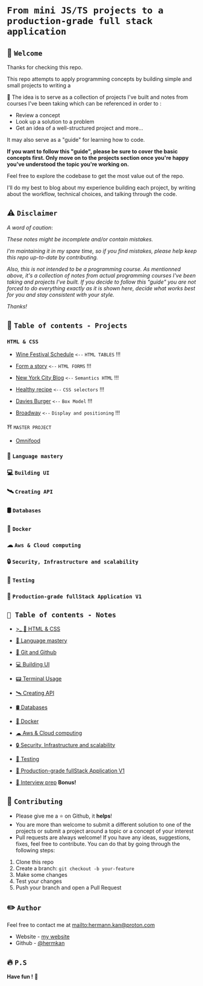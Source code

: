 # `From mini JS/TS projects to a production-grade full stack application`

## 🏁 `Welcome`

Thanks for checking this repo.

This repo attempts to apply programming concepts by building simple and small projects to writing a

<!-- production-grade full-stack (not a low-value project but a product-like project that could be translate into real business) application, using some of the best resources out there. -->

🎯 The idea is to serve as a collection of projects I've built and notes from courses I've been taking which can be referenced in order to :

<!-- the idea is to build small projects and then progressively ramp up to incrementally arrive to a product that
 gradually increase in difficulty
the idea came from the fact that:
I had built a big project (over-engineered) but it felt like a big mesh Iwas glue-coding building app
 -->

- Review a concept
- Look up a solution to a problem
- Get an idea of a well-structured project and more...

It may also serve as a "guide" for learning how to code.

**If you want to follow this "guide", please be sure to cover the basic concepts first. Only move on to the projects section once you're happy you've understood the topic you're working on.**

Feel free to explore the codebase to get the most value out of the repo.

I'll do my best to blog about my experience building each project, by writing about the workflow, technical choices, and talking through the code.

## ⚠️ `Disclaimer`

_A word of caution_:

_These notes might be incomplete and/or contain mistakes._

_I'm maintaining it in my spare time, so if you find mistakes, please help keep this repo up-to-date by contributing._

_Also, this is not intended to be a programming course. As mentionned above, it's a collection of notes from actual programming courses I've been taking and projects I've built. If you decide to follow this "guide" you are not forced to do everything exactly as it is shown here, decide what works best for you and stay consistent with your style._

_Thanks!_

## 💼 `Table of contents - Projects`

<!-- goal 1 display content -->

### `HTML & CSS`

- [Wine Festival Schedule](https://github.com/hermkan/code-journey-html/blob/main/01-wine-festival-schedule/wine-festival-schedule.readme.md) `<--` `HTML TABLES` !!!

- [Form a story](https://github.com/hermkan/code-journey-html/blob/main/02-form/form-readme.md) `<--` `HTML FORMS` !!!

- [New York City Blog](https://github.com/hermkan/code-journey-html/blob/main/03-new-york-city-blog/new-york-city-readme.md) `<--` `Semantics HTML` !!!

- [Healthy recipe](https://github.com/hermkan/code-journey-css/blob/main/01-healthy-recipe/healthy-recipes-readme.md) `<--` `CSS selectors` !!!

- [Davies Burger](https://github.com/hermkan/code-journey-projects-css/blob/main/02-davies-burger/davies-burger-readme.md) `<--` `Box Model` !!!

- [Broadway](https://github.com/hermkan/code-journey-projects-css/blob/main/03-broadway/broadway-readme.md) `<--` `Display and positioning` !!!

⛩️ `MASTER PROJECT`

- [Omnifood](https://github.com/hermkan/code-journey-html/blob/main/03-new-york-city-blog/new-york-city-readme.md)

### 🥋 `Language mastery`

### 💻 `Building UI`

### 🛰️ `Creating API`

### 🛢️ `Databases`

### 🐬 `Docker`

### ☁ `Aws & Cloud computing`

### 🔒 `Security, Infrastructure and scalability`

### 🧪 `Testing`

### 🏢 `Production-grade fullStack Application V1`

## `💼 Table of contents - Notes`

- [>\_ 🎨 HTML & CSS](https://github.com/hermkan/code-journey-notes/blob/main/docs/1-html-css.md)

- [🥋 Language mastery](https://github.com/hermkan/code-journey-notes/blob/main/docs/3-language-mastery.md)

- [🌿 Git and Github](https://github.com/hermkan/code-journey-notes/blob/main/docs/2-git-github.md)

- [💻 Building UI](https://github.com/hermkan/code-journey-notes/blob/main/docs/4-building-ui.md)

- [📟 Terminal Usage](https://github.com/hermkan/code-journey-notes/blob/main/docs/5-terminal-usage.md)

- [🛰️ Creating API](https://github.com/hermkan/code-journey-notes/blob/main/docs/6-creating-api.md)

- [🛢️ Databases](https://github.com/hermkan/code-journey-notes/blob/main/docs/7-databases.md)

- [🐬 Docker](https://github.com/hermkan/code-journey-notes/blob/main/docs/8-docker.md)

- [☁ Aws & Cloud computing](https://github.com/hermkan/code-journey-notes/blob/main/docs/9-cloud-computing.md)

- [🔒 Security, Infrastructure and scalability](https://github.com/hermkan/code-journey-notes/blob/main/docs/10-security-infra-scalability.md)

- [🧪 Testing](https://github.com/hermkan/code-journey-notes/blob/main/docs/11-testing.md)

- [🏢 Production-grade fullStack Application V1](https://github.com/hermkan/code-journey-notes/blob/main/docs/12-production-grade-app.md)

- [🎤 Interview prep](https://github.com/hermkan/code-journey-notes/blob/main/docs/13-interview-prep.md) **Bonus!**

## 🍺 `Contributing`

- Please give me a :star: on Github, it **helps**!
- You are more than welcome to submit a different solution to one of the projects or submit a project around a topic or a concept of your interest
- Pull requests are always welcome! If you have any ideas, suggestions, fixes, feel free to contribute. You can do that by going through the following steps:

1. Clone this repo
2. Create a branch: `git checkout -b your-feature`
3. Make some changes
4. Test your changes
5. Push your branch and open a Pull Request

## ✏️ `Author`

Feel free to contact me at <mailto:hermann.kan@proton.com>

- Website - [my website](https://www.hkf.com)
- Github - [@hermkan](https://github.com/hermkan)

## 🔥 `P.S`

**Have fun !** 🚀

